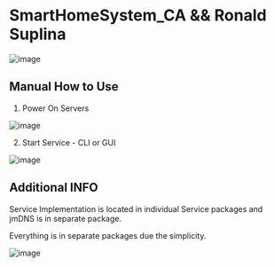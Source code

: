 # SmartHomeSystem_CA && Ronald Suplina 

![image](https://user-images.githubusercontent.com/29492908/162303841-54fb6814-a006-4ac2-b680-768a3ee679e3.png)


## Manual How to Use

1. Power On Servers 
 
 ![image](https://user-images.githubusercontent.com/29492908/162304457-8c4f5850-5faf-4aa0-a8ca-5a226e9169e6.png)

2. Start Service - CLI or GUI


![image](https://user-images.githubusercontent.com/29492908/162304925-aa024e0e-f922-4f5d-a92f-c4b82b98a806.png)


## Additional INFO
Service Implementation is located in individual Service packages and jmDNS is in separate package.

Everything is in separate packages due the simplicity.

![image](https://user-images.githubusercontent.com/29492908/162305736-c05af4d6-b813-479c-879b-0f2bd8d7b43b.png)


